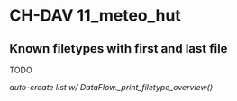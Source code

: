 # CH-DAV 11_meteo_hut

## Known filetypes with first and last file

TODO

*auto-create list w/ DataFlow._print_filetype_overview()*